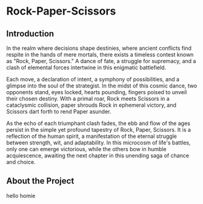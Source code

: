 # Rock-Paper-Scissors
## Introduction
In the realm where decisions shape destinies, where ancient conflicts find respite in the hands of mere mortals, there exists a timeless contest known as "Rock, Paper, Scissors." A dance of fate, a struggle for supremacy, and a clash of elemental forces intertwine in this enigmatic battlefield.

Each move, a declaration of intent, a symphony of possibilities, and a glimpse into the soul of the strategist. In the midst of this cosmic dance, two opponents stand, eyes locked, hearts pounding, fingers poised to unveil their chosen destiny. With a primal roar, Rock meets Scissors in a cataclysmic collision, paper shrouds Rock in ephemeral victory, and Scissors dart forth to rend Paper asunder.

As the echo of each triumphant clash fades, the ebb and flow of the ages persist in the simple yet profound tapestry of Rock, Paper, Scissors. It is a reflection of the human spirit, a manifestation of the eternal struggle between strength, wit, and adaptability. In this microcosm of life's battles, only one can emerge victorious, while the others bow in humble acquiescence, awaiting the next chapter in this unending saga of chance and choice.

## About the Project

hello
homie
